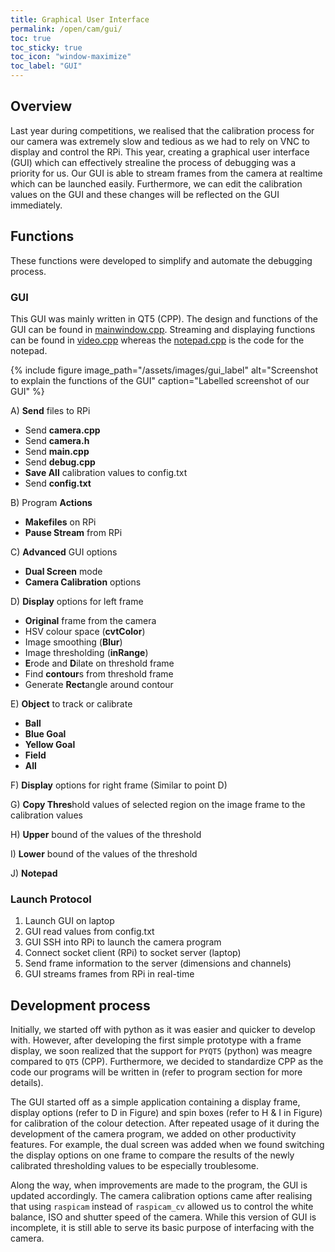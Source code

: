 ```yaml
---
title: Graphical User Interface
permalink: /open/cam/gui/
toc: true
toc_sticky: true
toc_icon: "window-maximize"
toc_label: "GUI"
---
```


## Overview

Last year during competitions, we realised that the calibration process for our camera was extremely slow and tedious as we had to rely on VNC to display and control the RPi. This year, creating a graphical user interface (GUI) which can effectively strealine the process of debugging was a priority for us. Our GUI is able to stream frames from the camera at realtime which can be launched easily. Furthermore, we can edit the calibration values on the GUI and these changes will be reflected on the GUI immediately.

## Functions

These functions were developed to simplify and automate the debugging process. 

### GUI 

This GUI was mainly written in QT5 (CPP). The design and functions of the GUI can be found in [mainwindow.cpp](https://github.com/bozotics/GUI/blob/master/mainwindow.cpp). Streaming and displaying functions can be found in [video.cpp](https://github.com/bozotics/GUI/blob/master/video.cpp) whereas the [notepad.cpp](https://github.com/bozotics/GUI/blob/master/notepad.cpp) is the code for the notepad. 

{% include figure image_path="/assets/images/gui_label" alt="Screenshot to explain the functions of the GUI" caption="Labelled screenshot of our GUI" %}

A) **Send** files to RPi
* Send **camera.cpp**
* Send **camera.h**
* Send **main.cpp**
* Send **debug.cpp**
* **Save All** calibration values to config.txt
* Send **config.txt**

B) Program **Actions**
* **Makefiles** on RPi
* **Pause Stream** from RPi

C) **Advanced** GUI options
* **Dual Screen** mode
* **Camera Calibration** options

D) **Display** options for left frame
* **Original** frame from the camera
* HSV colour space (**cvtColor**)
* Image smoothing (**Blur**)
* Image thresholding (**inRange**)
* **E**rode and **D**ilate on threshold frame
* Find **contour**s from threshold frame
* Generate **Rect**angle around contour

E) **Object** to track or calibrate
* **Ball**
* **Blue Goal**
* **Yellow Goal**
* **Field**
* **All**

F) **Display** options for right frame (Similar to point D)

G) **Copy Thres**hold values of selected region on the image frame to the calibration values

H) **Upper** bound of the values of the threshold

I) **Lower** bound of the values of the threshold

J) **Notepad**

### Launch Protocol 

1. Launch GUI on laptop
2. GUI read values from config.txt 
3. GUI SSH into RPi to launch the camera program
4. Connect socket client (RPi) to socket server (laptop)
5. Send frame information to the server (dimensions and channels)
6. GUI streams frames from RPi in real-time

## Development process

Initially, we started off with python as it was easier and quicker to develop with. However, after developing the first simple prototype with a frame display, we soon realized that the support for `PYQT5` (python) was meagre compared to `QT5` (CPP). Furthermore, we decided to standardize CPP as the code our programs will be written in (refer to program section for more details). 

The GUI started off as a simple application containing a display frame, display options (refer to D in Figure) and spin boxes (refer to H & I in Figure) for calibration of the colour detection. After repeated usage of it during the development of the camera program, we added on other productivity features. For example, the dual screen was added when we found switching the display options on one frame to compare the results of the newly calibrated thresholding values to be especially troublesome. 

Along the way, when improvements are made to the program, the GUI is updated accordingly. The camera calibration options came after realising that using `raspicam` instead of `raspicam_cv` allowed us to control the white balance, ISO and shutter speed of the camera. 
While this version of GUI is incomplete, it is still able to serve its basic purpose of interfacing with the camera.

